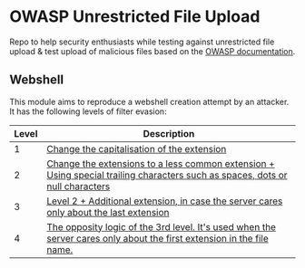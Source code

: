 # OWASP Unrestricted File Upload
Repo to help security enthusiasts while testing against unrestricted file upload & test upload of malicious files based on the [OWASP documentation][owasp-unreq-guide].

## Webshell

This module aims to reproduce a webshell creation attempt by an attacker.
It has the following levels of filter evasion:

| Level | Description |
| ------ | ------ |
| 1 | [Change the capitalisation of the extension][level-1] |
| 2 | [Change the extensions to a less common extension + Using special trailing characters such as spaces, dots or null characters][level-2] |
| 3 | [Level 2 + Additional extension, in case the server cares only about the last extension][level-3] |
| 4 | [The opposity logic of the 3rd level. It's used when the server cares only about the first extension in the file name.][level-4] |

[//]: # (Reference links)

   [owasp-unreq-guide]: <https://owasp.org/www-project-web-security-testing-guide/latest/4-Web_Application_Security_Testing/10-Business_Logic_Testing/09-Test_Upload_of_Malicious_Files>
   [level-1]: <https://github.com/Att4ck3rS3cur1ty/Unrestricted-File-Upload/tree/master/webshell/level_1>
   [level-2]: <https://github.com/Att4ck3rS3cur1ty/Unrestricted-File-Upload/tree/master/webshell/level_2>
   [level-3]: <https://github.com/Att4ck3rS3cur1ty/Unrestricted-File-Upload/tree/master/webshell/level_3>
   [level-4]: <https://github.com/Att4ck3rS3cur1ty/Unrestricted-File-Upload/tree/master/webshell/level_4>